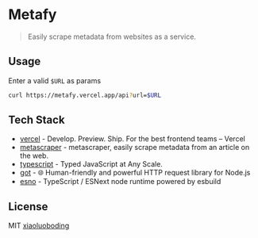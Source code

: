 # Metafy

> Easily scrape metadata from websites as a service.

## Usage

Enter a valid `$URL` as params

```bash
curl https://metafy.vercel.app/api?url=$URL
```

## Tech Stack

* [vercel](https://vercel.com/) - Develop. Preview. Ship. For the best frontend teams – Vercel
* [metascraper](https://metascraper.js.org/) - metascraper, easily scrape metadata from an article on the web.
* [typescript](https://www.typescriptlang.org/) - Typed JavaScript at Any Scale.
* [got](https://github.com/sindresorhus/got) - 🌐 Human-friendly and powerful HTTP request library for Node.js
* [esno](https://github.com/antfu/esno) - TypeScript / ESNext node runtime powered by esbuild

## License

MIT [xiaoluoboding](https://github.com/xiaoluoboding)
